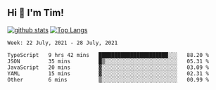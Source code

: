 ## Hi 👋 I'm Tim!
  
  [![github stats](https://github-readme-stats.vercel.app/api?username=thostetler&theme=dracula&count_private=true&show_icons=true)](https://github.com/thostetler/github-readme-stats)
  [![Top Langs](https://github-readme-stats.vercel.app/api/top-langs/?username=thostetler&layout=compact&count_private=true&theme=dracula&show_icons=true)](https://github.com/thostetler/github-readme-stats)
 
<!--START_SECTION:waka-->
```text
Week: 22 July, 2021 - 28 July, 2021

TypeScript   9 hrs 42 mins   ██████████████████████░░░   88.20 % 
JSON         35 mins         █▒░░░░░░░░░░░░░░░░░░░░░░░   05.31 % 
JavaScript   20 mins         ▓░░░░░░░░░░░░░░░░░░░░░░░░   03.09 % 
YAML         15 mins         ▓░░░░░░░░░░░░░░░░░░░░░░░░   02.31 % 
Other        6 mins          ▒░░░░░░░░░░░░░░░░░░░░░░░░   00.99 % 
```
<!--END_SECTION:waka-->
